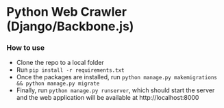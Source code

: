 # Python Web Crawler (Django/Backbone.js)

### How to use
- Clone the repo to a local folder
- Run `pip install -r requirements.txt`
- Once the packages are installed, run `python manage.py makemigrations && python manage.py migrate`
- Finally, run `python manage.py runserver`, which should start the server and the web application will be available at http://localhost:8000
